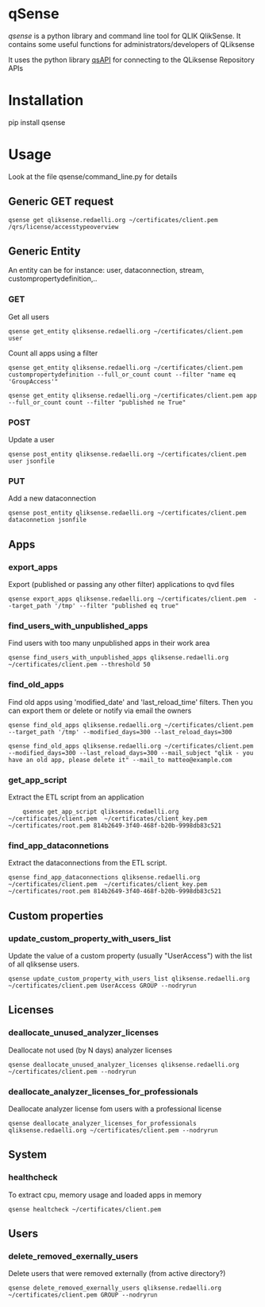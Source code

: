 # qSense

*qsense* is a python library and command line tool for QLIK QlikSense. It contains some useful functions for administrators/developers of QLiksense

It uses the python library [qsAPI](https://github.com/rafael-sanz/qsAPI) for connecting to the QLiksense Repository APIs

# Installation

pip install qsense

# Usage

Look at the file qsense/command_line.py for details

## Generic GET request

	qsense get qliksense.redaelli.org ~/certificates/client.pem /qrs/license/accesstypeoverview

## Generic Entity

An entity can be for instance: user, dataconnection, stream, custompropertydefinition,..

### GET

Get all users

	qsense get_entity qliksense.redaelli.org ~/certificates/client.pem user

Count all apps using a filter

	qsense get_entity qliksense.redaelli.org ~/certificates/client.pem custompropertydefinition --full_or_count count --filter "name eq 'GroupAccess'"

	qsense get_entity qliksense.redaelli.org ~/certificates/client.pem app --full_or_count count --filter "published ne True"

### POST

Update a user

	qsense post_entity qliksense.redaelli.org ~/certificates/client.pem user jsonfile

### PUT

Add a new  dataconnection

	qsense post_entity qliksense.redaelli.org ~/certificates/client.pem dataconnetion jsonfile

## Apps

### export_apps

Export (published or passing any other filter) applications to qvd files

	qsense export_apps qliksense.redaelli.org ~/certificates/client.pem  --target_path '/tmp' --filter "published eq true"

### find_users_with_unpublished_apps

Find users with too many unpublished apps in their work area

	qsense find_users_with_unpublished_apps qliksense.redaelli.org ~/certificates/client.pem --threshold 50

### find_old_apps

Find old apps using 'modified_date' and 'last_reload_time' filters. Then you can export them or delete or notify via email the owners

	qsense find_old_apps qliksense.redaelli.org ~/certificates/client.pem  --target_path '/tmp' --modified_days=300 --last_reload_days=300

	qsense find_old_apps qliksense.redaelli.org ~/certificates/client.pem  --modified_days=300 --last_reload_days=300 --mail_subject "qlik - you have an old app, please delete it" --mail_to matteo@example.com

### get_app_script

Extract the ETL script from an application

		qsense get_app_script qliksense.redaelli.org ~/certificates/client.pem  ~/certificates/client_key.pem  ~/certificates/root.pem 814b2649-3f40-468f-b20b-9998db83c521

### find_app_dataconnetions

Extract the dataconnections from the ETL script.

	qsense find_app_dataconnections qliksense.redaelli.org ~/certificates/client.pem  ~/certificates/client_key.pem  ~/certificates/root.pem 814b2649-3f40-468f-b20b-9998db83c521

## Custom properties

### update_custom_property_with_users_list

Update the value of a custom property (usually "UserAccess") with the list of all qliksense users.

	qsense update_custom_property_with_users_list qliksense.redaelli.org ~/certificates/client.pem UserAccess GROUP --nodryrun

## Licenses

### deallocate_unused_analyzer_licenses

Deallocate not used (by N days) analyzer licenses

	qsense deallocate_unused_analyzer_licenses qliksense.redaelli.org ~/certificates/client.pem --nodryrun

### deallocate_analyzer_licenses_for_professionals

Deallocate analyzer license fom users with a professional license

	qsense deallocate_analyzer_licenses_for_professionals qliksense.redaelli.org ~/certificates/client.pem --nodryrun

## System

### healthcheck

To extract cpu, memory usage and loaded apps in memory

	qsense healtcheck ~/certificates/client.pem

##  Users

### delete_removed_exernally_users

Delete users that were removed externally (from active directory?)

	qsense delete_removed_exernally_users qliksense.redaelli.org ~/certificates/client.pem GROUP --nodryrun
